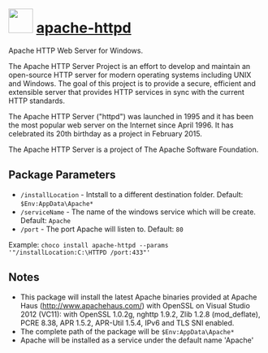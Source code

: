﻿# <img src="https://cdn.jsdelivr.net/gh/chocolatey/chocolatey-coreteampackages@2bdf6f7e33ec1a8126829fbbc87b83e4473b3634/icons/apache-httpd.png" width="48" height="48"/> [apache-httpd](https://chocolatey.org/packages/apache-httpd)


Apache HTTP Web Server for Windows.

The Apache HTTP Server Project is an effort to develop and maintain an open-source HTTP server for modern operating systems including UNIX and Windows. The goal of this project is to provide a secure, efficient and extensible server that provides HTTP services in sync with the current HTTP standards.

The Apache HTTP Server ("httpd") was launched in 1995 and it has been the most popular web server on the Internet since April 1996. It has celebrated its 20th birthday as a project in February 2015.

The Apache HTTP Server is a project of The Apache Software Foundation.

## Package Parameters

* `/installLocation` - Intstall to a different destination folder. Default: `$Env:AppData\Apache*`
* `/serviceName` - The name of the windows service which will be create. Default: `Apache`
* `/port` - The port Apache will listen to. Default: `80`

Example: `choco install apache-httpd --params '"/installLocation:C:\HTTPD /port:433"'`

## Notes

* This package will install the latest Apache binaries provided at Apache Haus (http://www.apachehaus.com/) with OpenSSL on Visual Studio 2012 (VC11): with OpenSSL 1.0.2g, nghttp 1.9.2, Zlib 1.2.8 (mod_deflate), PCRE 8.38, APR 1.5.2, APR-Util 1.5.4, IPv6 and TLS SNI enabled.
* The complete path of the package will be `$Env:AppData\Apache*`
* Apache will be installed as a service under the default name 'Apache'


